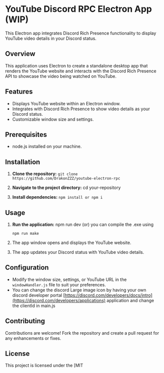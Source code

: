 # YouTube Discord RPC Electron App (WIP)

This Electron app integrates Discord Rich Presence functionality to display YouTube video details in your Discord status.

## Overview

This application uses Electron to create a standalone desktop app that renders the YouTube website and interacts with the Discord Rich Presence API to showcase the video being watched on YouTube.

## Features

- Displays YouTube website within an Electron window.
- Integrates with Discord Rich Presence to show video details as your Discord status.
- Customizable window size and settings.

## Prerequisites

- node.js installed on your machine.

## Installation

1. **Clone the repository:**
   ```git clone https://github.com/DrakonZZZ/youtube-electron-rpc```

2. **Navigate to the project directory:**
   cd your-repository

3. **Install dependencies:**
   ```npm install or npm i```


## Usage

1. **Run the application:**
    npm run dev
   (or)
   you can compile the .exe using
   
   ```
   npm run make
   ```
3. The app window opens and displays the YouTube website.
4. The app updates your Discord status with YouTube video details.

## Configuration

- Modify the window size, settings, or YouTube URL in the `windowHandler.js` file to suit your preferences.
- You can change the discord Large image icon by having your own discord developer portal [https://discord.com/developers/docs/intro](https://discord.com/developers/applications) application and change the clientId in main.js
## Contributing

Contributions are welcome! Fork the repository and create a pull request for any enhancements or fixes.

## License

This project is licensed under the [MIT 
